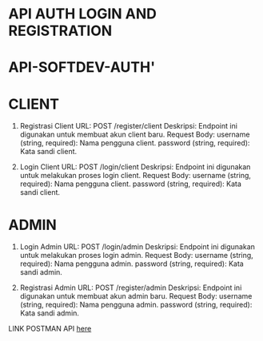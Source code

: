 # API AUTH LOGIN AND REGISTRATION
# API-SOFTDEV-AUTH'


# CLIENT 

1. Registrasi Client
URL: POST /register/client
Deskripsi: Endpoint ini digunakan untuk membuat akun client baru.
Request Body:
username (string, required): Nama pengguna client.
password (string, required): Kata sandi client.


2. Login Client
URL: POST /login/client
Deskripsi: Endpoint ini digunakan untuk melakukan proses login client.
Request Body:
username (string, required): Nama pengguna client.
password (string, required): Kata sandi client.

# ADMIN

1. Login Admin
URL: POST /login/admin
Deskripsi: Endpoint ini digunakan untuk melakukan proses login admin.
Request Body:
username (string, required): Nama pengguna admin.
password (string, required): Kata sandi admin.  

2. Registrasi Admin
URL: POST /register/admin
Deskripsi: Endpoint ini digunakan untuk membuat akun admin baru.
Request Body:
username (string, required): Nama pengguna admin.
password (string, required): Kata sandi admin.

LINK POSTMAN API [here](https://www.example.com)








